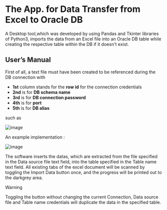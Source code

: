 # The App. for Data Transfer from Excel to Oracle DB         
A Desktop tool,which was developed by using Pandas and Tkinter libraries of Python3, imports the data from an Excel file into an Oracle DB table while creating the respective table within the DB if it doesn't exist.

## User’s Manual
First of all, a text file must have been created to be referenced during the DB connection with
-   **1st** column stands for the **row id** for the connection credentials
-   **2nd** is for **DB schema name**
-   **3rd** is for                            **DB connection password**
-   **4th** is for                                    **port**
-   **5th** is for                      **DB alias**

such as

![image](https://github.com/user-attachments/assets/1cfdfe78-5d11-484b-b60a-6f9584006eed)

An example implementation :

![image](https://github.com/user-attachments/assets/985ff905-e7d3-465f-a5a4-8c9bb5cab310)

The software inserts the datas, which are extracted from the file specified in the Data source file text field, into the table specified in the Table name text field. All existing tabs of the excel document will be scanned by toggling the Import Data button once, and the progress will be printed out to the darkgrey area.

> [!WARNING]
> Toggling the button without changing the current Connection, Data source file and Table name credentials will duplicate the data in the specified table.



